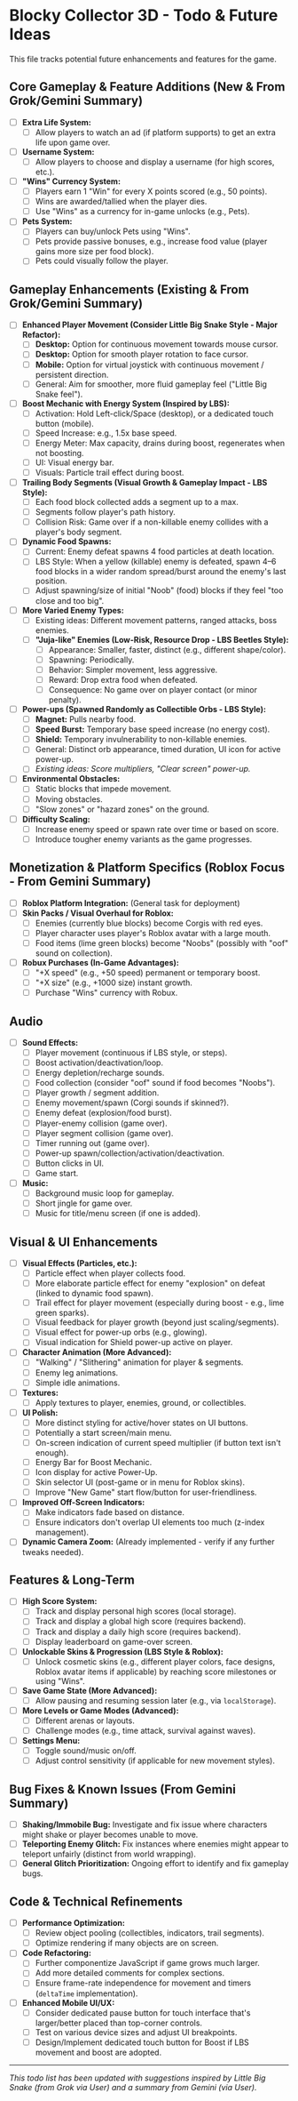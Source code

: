 # Blocky Collector 3D - Todo & Future Ideas

This file tracks potential future enhancements and features for the game.

## Core Gameplay & Feature Additions (New & From Grok/Gemini Summary)
- [ ] **Extra Life System:**
    - [ ] Allow players to watch an ad (if platform supports) to get an extra life upon game over.
- [ ] **Username System:**
    - [ ] Allow players to choose and display a username (for high scores, etc.).
- [ ] **"Wins" Currency System:**
    - [ ] Players earn 1 "Win" for every X points scored (e.g., 50 points).
    - [ ] Wins are awarded/tallied when the player dies.
    - [ ] Use "Wins" as a currency for in-game unlocks (e.g., Pets).
- [ ] **Pets System:**
    - [ ] Players can buy/unlock Pets using "Wins".
    - [ ] Pets provide passive bonuses, e.g., increase food value (player gains more size per food block).
    - [ ] Pets could visually follow the player.

## Gameplay Enhancements (Existing & From Grok/Gemini Summary)
- [ ] **Enhanced Player Movement (Consider Little Big Snake Style - Major Refactor):**
    - [ ] **Desktop:** Option for continuous movement towards mouse cursor.
    - [ ] **Desktop:** Option for smooth player rotation to face cursor.
    - [ ] **Mobile:** Option for virtual joystick with continuous movement / persistent direction.
    - [ ] General: Aim for smoother, more fluid gameplay feel ("Little Big Snake feel").
- [ ] **Boost Mechanic with Energy System (Inspired by LBS):**
    - [ ] Activation: Hold Left-click/Space (desktop), or a dedicated touch button (mobile).
    - [ ] Speed Increase: e.g., 1.5x base speed.
    - [ ] Energy Meter: Max capacity, drains during boost, regenerates when not boosting.
    - [ ] UI: Visual energy bar.
    - [ ] Visuals: Particle trail effect during boost.
- [ ] **Trailing Body Segments (Visual Growth & Gameplay Impact - LBS Style):**
    - [ ] Each food block collected adds a segment up to a max.
    - [ ] Segments follow player's path history.
    - [ ] Collision Risk: Game over if a non-killable enemy collides with a player's body segment.
- [ ] **Dynamic Food Spawns:**
    - [ ] Current: Enemy defeat spawns 4 food particles at death location.
    - [ ] LBS Style: When a yellow (killable) enemy is defeated, spawn 4–6 food blocks in a wider random spread/burst around the enemy's last position.
    - [ ] Adjust spawning/size of initial "Noob" (food) blocks if they feel "too close and too big".
- [ ] **More Varied Enemy Types:**
    - [ ] Existing ideas: Different movement patterns, ranged attacks, boss enemies.
    - [ ] **"Juja-like" Enemies (Low-Risk, Resource Drop - LBS Beetles Style):**
        - [ ] Appearance: Smaller, faster, distinct (e.g., different shape/color).
        - [ ] Spawning: Periodically.
        - [ ] Behavior: Simpler movement, less aggressive.
        - [ ] Reward: Drop extra food when defeated.
        - [ ] Consequence: No game over on player contact (or minor penalty).
- [ ] **Power-ups (Spawned Randomly as Collectible Orbs - LBS Style):**
    - [ ] **Magnet:** Pulls nearby food.
    - [ ] **Speed Burst:** Temporary base speed increase (no energy cost).
    - [ ] **Shield:** Temporary invulnerability to non-killable enemies.
    - [ ] General: Distinct orb appearance, timed duration, UI icon for active power-up.
    - [ ] _Existing ideas: Score multipliers, "Clear screen" power-up._
- [ ] **Environmental Obstacles:**
    *   [ ] Static blocks that impede movement.
    *   [ ] Moving obstacles.
    *   [ ] "Slow zones" or "hazard zones" on the ground.
- [ ] **Difficulty Scaling:**
    *   [ ] Increase enemy speed or spawn rate over time or based on score.
    *   [ ] Introduce tougher enemy variants as the game progresses.

## Monetization & Platform Specifics (Roblox Focus - From Gemini Summary)
- [ ] **Roblox Platform Integration:** (General task for deployment)
- [ ] **Skin Packs / Visual Overhaul for Roblox:**
    - [ ] Enemies (currently blue blocks) become Corgis with red eyes.
    - [ ] Player character uses player's Roblox avatar with a large mouth.
    - [ ] Food items (lime green blocks) become "Noobs" (possibly with "oof" sound on collection).
- [ ] **Robux Purchases (In-Game Advantages):**
    - [ ] "+X speed" (e.g., +50 speed) permanent or temporary boost.
    - [ ] "+X size" (e.g., +1000 size) instant growth.
    - [ ] Purchase "Wins" currency with Robux.

## Audio
- [ ] **Sound Effects:**
    *   [ ] Player movement (continuous if LBS style, or steps).
    *   [ ] Boost activation/deactivation/loop.
    *   [ ] Energy depletion/recharge sounds.
    *   [ ] Food collection (consider "oof" sound if food becomes "Noobs").
    *   [ ] Player growth / segment addition.
    *   [ ] Enemy movement/spawn (Corgi sounds if skinned?).
    *   [ ] Enemy defeat (explosion/food burst).
    *   [ ] Player-enemy collision (game over).
    *   [ ] Player segment collision (game over).
    *   [ ] Timer running out (game over).
    *   [ ] Power-up spawn/collection/activation/deactivation.
    *   [ ] Button clicks in UI.
    *   [ ] Game start.
- [ ] **Music:**
    *   [ ] Background music loop for gameplay.
    *   [ ] Short jingle for game over.
    *   [ ] Music for title/menu screen (if one is added).

## Visual & UI Enhancements
- [ ] **Visual Effects (Particles, etc.):**
    *   [ ] Particle effect when player collects food.
    *   [ ] More elaborate particle effect for enemy "explosion" on defeat (linked to dynamic food spawn).
    *   [ ] Trail effect for player movement (especially during boost - e.g., lime green sparks).
    *   [ ] Visual feedback for player growth (beyond just scaling/segments).
    *   [ ] Visual effect for power-up orbs (e.g., glowing).
    *   [ ] Visual indication for Shield power-up active on player.
- [ ] **Character Animation (More Advanced):**
    *   [ ] "Walking" / "Slithering" animation for player & segments.
    *   [ ] Enemy leg animations.
    *   [ ] Simple idle animations.
- [ ] **Textures:**
    *   [ ] Apply textures to player, enemies, ground, or collectibles.
- [ ] **UI Polish:**
    *   [ ] More distinct styling for active/hover states on UI buttons.
    *   [ ] Potentially a start screen/main menu.
    *   [ ] On-screen indication of current speed multiplier (if button text isn't enough).
    *   [ ] Energy Bar for Boost Mechanic.
    *   [ ] Icon display for active Power-Up.
    *   [ ] Skin selector UI (post-game or in menu for Roblox skins).
    *   [ ] Improve "New Game" start flow/button for user-friendliness.
- [ ] **Improved Off-Screen Indicators:**
    *   [ ] Make indicators fade based on distance.
    *   [ ] Ensure indicators don't overlap UI elements too much (z-index management).
- [ ] **Dynamic Camera Zoom:** (Already implemented - verify if any further tweaks needed).

## Features & Long-Term
- [ ] **High Score System:**
    *   [ ] Track and display personal high scores (local storage).
    *   [ ] Track and display a global high score (requires backend).
    *   [ ] Track and display a daily high score (requires backend).
    *   [ ] Display leaderboard on game-over screen.
- [ ] **Unlockable Skins & Progression (LBS Style & Roblox):**
    *   [ ] Unlock cosmetic skins (e.g., different player colors, face designs, Roblox avatar items if applicable) by reaching score milestones or using "Wins".
- [ ] **Save Game State (More Advanced):**
    *   [ ] Allow pausing and resuming session later (e.g., via `localStorage`).
- [ ] **More Levels or Game Modes (Advanced):**
    *   [ ] Different arenas or layouts.
    *   [ ] Challenge modes (e.g., time attack, survival against waves).
- [ ] **Settings Menu:**
    *   [ ] Toggle sound/music on/off.
    *   [ ] Adjust control sensitivity (if applicable for new movement styles).

## Bug Fixes & Known Issues (From Gemini Summary)
- [ ] **Shaking/Immobile Bug:** Investigate and fix issue where characters might shake or player becomes unable to move.
- [ ] **Teleporting Enemy Glitch:** Fix instances where enemies might appear to teleport unfairly (distinct from world wrapping).
- [ ] **General Glitch Prioritization:** Ongoing effort to identify and fix gameplay bugs.

## Code & Technical Refinements
- [ ] **Performance Optimization:**
    *   [ ] Review object pooling (collectibles, indicators, trail segments).
    *   [ ] Optimize rendering if many objects are on screen.
- [ ] **Code Refactoring:**
    *   [ ] Further componentize JavaScript if game grows much larger.
    *   [ ] Add more detailed comments for complex sections.
    *   [ ] Ensure frame-rate independence for movement and timers (`deltaTime` implementation).
- [ ] **Enhanced Mobile UI/UX:**
    *   [ ] Consider dedicated pause button for touch interface that's larger/better placed than top-corner controls.
    *   [ ] Test on various device sizes and adjust UI breakpoints.
    *   [ ] Design/Implement dedicated touch button for Boost if LBS movement and boost are adopted.

---
*This todo list has been updated with suggestions inspired by Little Big Snake (from Grok via User) and a summary from Gemini (via User).* 